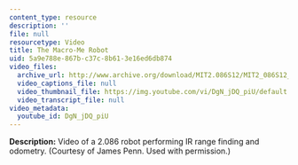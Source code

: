 ```yaml
---
content_type: resource
description: ''
file: null
resourcetype: Video
title: The Macro-Me Robot
uid: 5a9e788e-867b-c37c-8b61-3e16ed6db874
video_files:
  archive_url: http://www.archive.org/download/MIT2.086S12/MIT2_086S12_unit1_robot_300k.mp4
  video_captions_file: null
  video_thumbnail_file: https://img.youtube.com/vi/DgN_jDQ_piU/default.jpg
  video_transcript_file: null
video_metadata:
  youtube_id: DgN_jDQ_piU
---
```


**Description:** Video of a 2.086 robot performing IR range finding and odometry. (Courtesy of James Penn. Used with permission.)